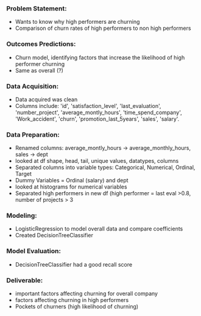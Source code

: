 ### Problem Statement:

* Wants to know why high performers are churning
* Comparison of churn rates of high performers to non high performers

### Outcomes Predictions:

* Churn model, identifying factors that increase the likelihood of high performer churning
* Same as overall (?)

### Data Acquisition:

* Data acquired was clean
* Columns include: 'id', 'satisfaction_level', 'last_evaluation', 'number_project', 'average_montly_hours', 'time_spend_company', 'Work_accident', 'churn', 'promotion_last_5years', 'sales', 'salary'.

### Data Preparation: 

* Renamed columns: average_montly_hours → average_monthly_hours, sales → dept
* looked at df shape, head, tail, unique values, datatypes, columns
* Separated columns into variable types: Categorical, Numerical, Ordinal, Target
* Dummy Variables = Ordinal (salary) and dept
* looked at histograms for numerical variables
* Separated high performers in new df (high performer = last eval >0.8, number of projects > 3 

### Modeling:

* LogisticRegression to model overall data and compare coefficients
* Created DecisionTreeClassifier 

### Model Evaluation:

* DecisionTreeClassifier had a good recall score

### Deliverable:

* important factors affecting churning for overall company
* factors affecting churning in high performers
* Pockets of churners (high likelihood of churning) 

